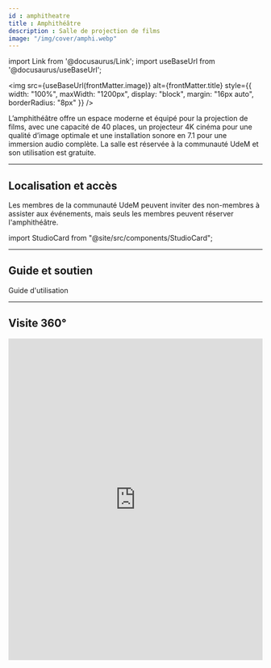 ```yaml
---
id : amphitheatre
title : Amphithéâtre
description : Salle de projection de films
image: "/img/cover/amphi.webp"
---
```

import Link from '@docusaurus/Link';
import useBaseUrl from '@docusaurus/useBaseUrl';

<img 
  src={useBaseUrl(frontMatter.image)} 
  alt={frontMatter.title} 
  style={{
    width: "100%",
    maxWidth: "1200px",
    display: "block",
    margin: "16px auto",
    borderRadius: "8px"
  }} 
/>

L’amphithéâtre offre un espace moderne et équipé pour la projection de films, avec une capacité de 40 places, un projecteur 4K cinéma pour une qualité d’image optimale et une installation sonore en 7.1 pour une immersion audio complète. La salle est réservée à la communauté UdeM et son utilisation est gratuite.

---

## Localisation et accès

Les membres de la communauté UdeM peuvent inviter des non-membres à assister aux événements, mais seuls les membres peuvent réserver l'amphithéâtre.

import StudioCard from "@site/src/components/StudioCard";

<StudioCard
    title="Bibliothèque des lettres et sciences humaines (BLSH)"
    location="Pavillon Samuel-Bronfman, 2e étage, local 2076-5"
    mapLink="https://maps.app.goo.gl/BwmR9ty8qfqYiKAK7"
    description="À votre arrivée, présentez-vous au bureau de référence du 2e étage afin que le personnel puisse vous déverrouiller l'amphithéâtre."
    reserveLink="https://calendrier.bib.umontreal.ca/space/21911"
    reserveText="Réserver"
/>

---

## Guide et soutien

<Link to="./guide/amphitheatre" className="button button--primary">
  Guide d'utilisation
</Link>

---

## Visite 360°

<iframe src="https://bibumontreal.h5p.com/content/1292277650474974088/embed" aria-label="BLSH - Amphithéâtre" width="100%" height="637" frameborder="0" allowfullscreen="allowfullscreen" allow="autoplay *; geolocation *; microphone *; camera *; midi *; encrypted-media *"></iframe><script src="https://bibumontreal.h5p.com/js/h5p-resizer.js" charset="UTF-8"></script> 